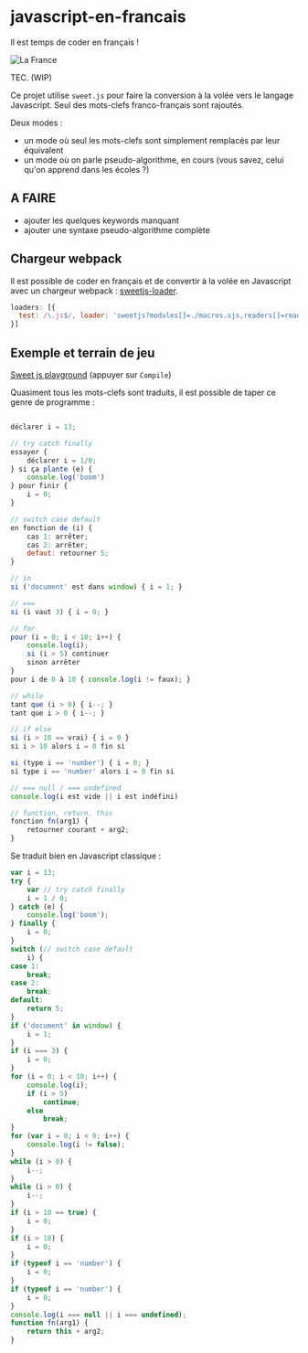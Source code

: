 # javascript-en-francais

Il est temps de coder en français !

![La France](https://rawgit.com/chtefi/javascript-en-francais/master/France.png)

TEC. (WIP)

Ce projet utilise `sweet.js` pour faire la conversion à la volée vers le langage Javascript.
Seul des mots-clefs franco-français sont rajoutés.

Deux modes :

- un mode où seul les mots-clefs sont simplement remplacés par leur équivalent
- un mode où on parle pseudo-algorithme, en cours (vous savez, celui qu'on apprend dans les écoles ?)

## A FAIRE

- ajouter les quelques keywords manquant
- ajouter une syntaxe pseudo-algorithme complète

## Chargeur webpack

Il est possible de coder en français et de convertir à la volée en Javascript avec un chargeur webpack : [sweetjs-loader](https://github.com/jlongster/sweetjs-loader).

```js
loaders: [{
  test: /\.js$/, loader: 'sweetjs?modules[]=./macros.sjs,readers[]=reader-mod'
}]
```

## Exemple et terrain de jeu

[Sweet js playground](http://goo.gl/XeWJcX) (appuyer sur `Compile`)

Quasiment tous les mots-clefs sont traduits, il est possible de taper ce genre de programme :

```js

déclarer i = 13;

// try catch finally
essayer {
    déclarer i = 1/0;
} si ça plante (e) {
    console.log('boom')
} pour finir {
    i = 0;
}

// switch case default
en fonction de (i) {
    cas 1: arrêter;
    cas 2: arrêter;
    defaut: retourner 5;
}

// in
si ('document' est dans window) { i = 1; }

// ===
si (i vaut 3) { i = 0; }

// for
pour (i = 0; i < 10; i++) {
    console.log(i);
    si (i > 5) continuer
    sinon arrêter
}
pour i de 0 à 10 { console.log(i != faux); }

// while
tant que (i > 0) { i--; }
tant que i > 0 { i--; }

// if else
si (i > 10 == vrai) { i = 0 }
si i > 10 alors i = 0 fin si

si (type i == 'number') { i = 0; }
si type i == 'number' alors i = 0 fin si

// === null / === undefined
console.log(i est vide || i est indéfini)

// function, return, this
fonction fn(arg1) {
    retourner courant + arg2;
}
```

Se traduit bien en Javascript classique :

```js
var i = 13;
try {
    var // try catch finally
    i = 1 / 0;
} catch (e) {
    console.log('boom');
} finally {
    i = 0;
}
switch (// switch case default
    i) {
case 1:
    break;
case 2:
    break;
default:
    return 5;
}
if ('document' in window) {
    i = 1;
}
if (i === 3) {
    i = 0;
}
for (i = 0; i < 10; i++) {
    console.log(i);
    if (i > 5)
        continue;
    else
        break;
}
for (var i = 0; i < 0; i++) {
    console.log(i != false);
}
while (i > 0) {
    i--;
}
while (i > 0) {
    i--;
}
if (i > 10 == true) {
    i = 0;
}
if (i > 10) {
    i = 0;
}
if (typeof i == 'number') {
    i = 0;
}
if (typeof i == 'number') {
    i = 0;
}
console.log(i === null || i === undefined);
function fn(arg1) {
    return this + arg2;
}
```
